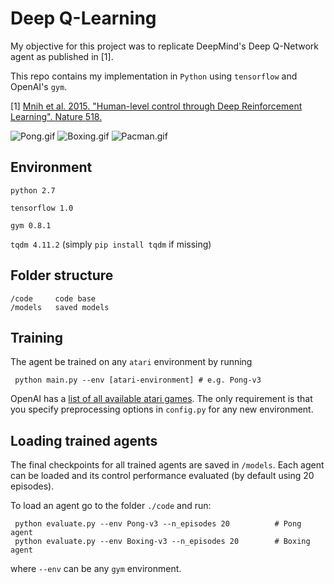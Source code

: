 # Deep Q-Learning

My objective for this project was to replicate DeepMind's Deep Q-Network agent as published in [1]. 

This repo contains my implementation in `Python` using `tensorflow`  and OpenAI's `gym`.

[1] [Mnih et al. 2015. "Human-level control through Deep Reinforcement Learning". Nature 518.](https://www.nature.com/nature/journal/v518/n7540/full/nature14236.html)


![Pong.gif](https://github.com/compgi13/assignment-3-reinforcement-learning-PrincipalComponent/blob/master/videos/Pong.gif)
![Boxing.gif](https://github.com/compgi13/assignment-3-reinforcement-learning-PrincipalComponent/blob/master/videos/Boxing.gif)
![Pacman.gif](https://github.com/compgi13/assignment-3-reinforcement-learning-PrincipalComponent/blob/master/videos/MsPacman.gif)

## Environment

`python 2.7`

`tensorflow 1.0`

`gym 0.8.1`

`tqdm 4.11.2` (simply `pip install tqdm` if missing)

## Folder structure

    /code     code base
    /models   saved models

## Training

The agent be trained on any `atari` environment by running

     python main.py --env [atari-environment] # e.g. Pong-v3

OpenAI has a [list of all available atari games](https://gym.openai.com/envs#atari). The only requirement is that you specify  preprocessing options in `config.py` for any new environment.


## Loading trained agents

The final checkpoints for all trained agents are saved in `/models`. Each agent can be loaded and its control performance
evaluated (by default using 20 episodes).

To load an agent go to the folder `./code` and run:

     python evaluate.py --env Pong-v3 --n_episodes 20          # Pong agent
     python evaluate.py --env Boxing-v3 --n_episodes 20        # Boxing agent

where `--env` can be any `gym` environment.


